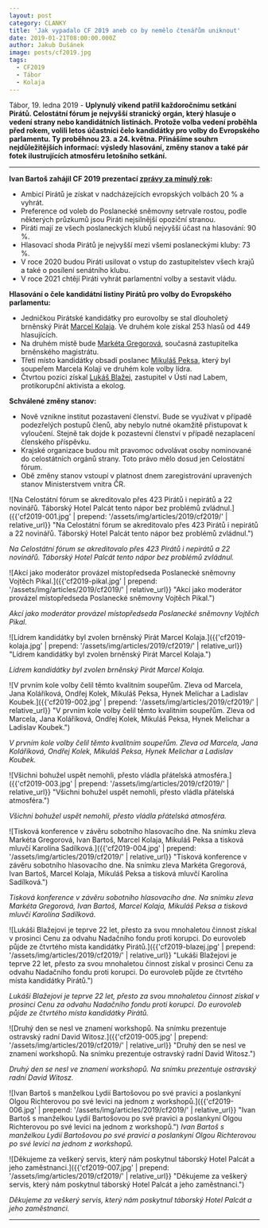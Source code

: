 ```yaml
---
layout: post
category: CLANKY
title: 'Jak vypadalo CF 2019 aneb co by nemělo čtenářům uniknout'
date: 2019-01-21T08:00:00.000Z
author: Jakub Dušánek
image: posts/cf2019.jpg
tags:
  - CF2019
  - Tábor
  - Kolaja
---
```


Tábor, 19. ledna 2019 - **Uplynulý víkend patřil každoročnímu setkání Pirátů. Celostátní fórum je nejvyšší stranický orgán, který hlasuje o vedení strany nebo kandidátních listinách. Protože volba vedení proběhla před rokem, volili letos účastníci čelo kandidátky pro volby do Evropského parlamentu. Ty proběhnou 23. a 24. května. Přinášíme souhrn nejdůležitějších informací: výsledy hlasování, změny stanov a také pár fotek ilustrujících atmosféru letošního setkání.**

<hr>

**Ivan Bartoš zahájil CF 2019 prezentací [zprávy za minulý rok](https://www.piratskelisty.cz/clanek-2269-fungujici-propojeni-domaci-a-evropske-politiky-je-pro-nas-vyzvou-uvedl-ivan-bartos-na-celostatnim-foru-piratu "Fungující propojení domácí a evropské politiky je pro nás výzvou, uvedl Ivan Bartoš na Celostátním fóru Pirátů"):**

* Ambicí Pirátů je získat v nadcházejících evropských volbách 20 % a vyhrát.
* Preference od voleb do Poslanecké sněmovny setrvale rostou, podle některých průzkumů jsou Piráti nejsilnější opoziční stranou. 
* Piráti mají ze všech poslaneckých klubů nejvyšší účast na hlasování: 90 %.
* Hlasovací shoda Pirátů je nejvyšší mezi všemi poslaneckými kluby: 73 %.
* V roce 2020 budou Piráti usilovat o vstup do zastupitelstev všech krajů a také o posílení senátního klubu.
* V roce 2021 chtějí Piráti vyhrát parlamentní volby a sestavit vládu.

**Hlasování o čele kandidátní listiny Pirátů pro volby do Evropského parlamentu:**
* Jedničkou Pirátské kandidátky pro eurovolby se stal dlouholetý brněnský Pirát [Marcel Kolaja](https://wiki.pirati.cz/lide/marcel_kolaja "Bc. Marcel Kolaja"). Ve druhém kole získal 253 hlasů od 449 hlasujících.
* Na druhém místě bude [Markéta Gregorová](https://wiki.pirati.cz/lide/marketa_gregorova "Bc. Markéta Gregorová"), současná zastupitelka brněnského magistrátu.
* Třetí místo kandidátky obsadí poslanec [Mikuláš Peksa](https://wiki.pirati.cz/lide/mikulas_peksa "Mgr. Mikuláš Peksa"), který byl soupeřem Marcela Kolaji ve druhém kole volby lídra.
* Čtvrtou pozici získal [Lukáš Blažej](https://wiki.pirati.cz/lide/lukas_blazej "Lukáš Blažej"), zastupitel v Ústí nad Labem, protikorupční aktivista a ekolog.

**Schválené změny stanov:**
* Nově vznikne institut pozastavení členství. Bude se využívat v případě podezřelých postupů členů, aby nebylo nutné okamžitě přistupovat k vyloučení. Stejně tak dojde k pozastevní členství v případě nezaplacení členského příspěvku.
* Krajské organizace budou mít pravomoc odvolávat osoby nominované do celostátních orgánů strany. Toto právo mělo dosud jen Celostátní fórum.
* Obě změny stanov vstoupí v platnost dnem zaregistrování upravených stanov Ministerstvem vnitra ČR.

![Na Celostátní fórum se akreditovalo přes 423 Pirátů i nepirátů a 22 novinářů. Táborský Hotel Palcát tento nápor bez problémů zvládnul.]({{'cf2019-001.jpg' | prepend: '/assets/img/articles/2019/cf2019/' | relative_url}} "Na Celostátní fórum se akreditovalo přes 423 Pirátů i nepirátů a 22 novinářů. Táborský Hotel Palcát tento nápor bez problémů zvládnul.")

_Na Celostátní fórum se akreditovalo přes 423 Pirátů i nepirátů a 22 novinářů. Táborský Hotel Palcát tento nápor bez problémů zvládnul._

![Akcí jako moderátor provázel místopředseda Poslanecké sněmovny Vojtěch Pikal.]({{'cf2019-pikal.jpg' | prepend: '/assets/img/articles/2019/cf2019/' | relative_url}} "Akcí jako moderátor provázel místopředseda Poslanecké sněmovny Vojtěch Pikal.")

_Akcí jako moderátor provázel místopředseda Poslanecké sněmovny Vojtěch Pikal._

![Lídrem kandidátky byl zvolen brněnský Pirát Marcel Kolaja.]({{'cf2019-kolaja.jpg' | prepend: '/assets/img/articles/2019/cf2019/' | relative_url}} "Lídrem kandidátky byl zvolen brněnský Pirát Marcel Kolaja.")

_Lídrem kandidátky byl zvolen brněnský Pirát Marcel Kolaja._

![V prvním kole volby čelil těmto kvalitním soupeřům. Zleva od Marcela, Jana Koláříková, Ondřej Kolek, Mikuláš Peksa, Hynek Melichar a Ladislav Koubek.]({{'cf2019-002.jpg' | prepend: '/assets/img/articles/2019/cf2019/' | relative_url}} "V prvním kole volby čelil těmto kvalitním soupeřům. Zleva od Marcela, Jana Koláříková, Ondřej Kolek, Mikuláš Peksa, Hynek Melichar a Ladislav Koubek.")

_V prvním kole volby čelil těmto kvalitním soupeřům. Zleva od Marcela, Jana Koláříková, Ondřej Kolek, Mikuláš Peksa, Hynek Melichar a Ladislav Koubek._

![Všichni bohužel uspět nemohli, přesto vládla přátelská atmosféra.]({{'cf2019-003.jpg' | prepend: '/assets/img/articles/2019/cf2019/' | relative_url}} "Všichni bohužel uspět nemohli, přesto vládla přátelská atmosféra.")

_Všichni bohužel uspět nemohli, přesto vládla přátelská atmosféra._

![Tisková konference v závěru sobotního hlasovacího dne. Na snímku zleva Markéta Gregorová, Ivan Bartoš, Marcel Kolaja, Mikuláš Peksa a tisková mluvčí Karolína Sadílková.]({{'cf2019-004.jpg' | prepend: '/assets/img/articles/2019/cf2019/' | relative_url}} "Tisková konference v závěru sobotního hlasovacího dne. Na snímku zleva Markéta Gregorová, Ivan Bartoš, Marcel Kolaja, Mikuláš Peksa a tisková mluvčí Karolína Sadílková.")

_Tisková konference v závěru sobotního hlasovacího dne. Na snímku zleva Markéta Gregorová, Ivan Bartoš, Marcel Kolaja, Mikuláš Peksa a tisková mluvčí Karolína Sadílková._

![Lukáši Blažejovi je teprve 22 let, přesto za svou mnohaletou činnost získal v prosinci Cenu za odvahu Nadačního fondu proti korupci. Do eurovoleb půjde ze čtvrtého místa kandidátky Pirátů.]({{'cf2019-blazej.jpg' | prepend: '/assets/img/articles/2019/cf2019/' | relative_url}} "Lukáši Blažejovi je teprve 22 let, přesto za svou mnohaletou činnost získal v prosinci Cenu za odvahu Nadačního fondu proti korupci. Do eurovoleb půjde ze čtvrtého místa kandidátky Pirátů.")

_Lukáši Blažejovi je teprve 22 let, přesto za svou mnohaletou činnost získal v prosinci Cenu za odvahu Nadačního fondu proti korupci. Do eurovoleb půjde ze čtvrtého místa kandidátky Pirátů._

![Druhý den se nesl ve znamení workshopů. Na snímku prezentuje ostravský radní David Witosz.]({{'cf2019-005.jpg' | prepend: '/assets/img/articles/2019/cf2019/' | relative_url}} "Druhý den se nesl ve znamení workshopů. Na snímku prezentuje ostravský radní David Witosz.")

_Druhý den se nesl ve znamení workshopů. Na snímku prezentuje ostravský radní David Witosz._

![Ivan Bartoš s manželkou Lydií Bartošovou po své pravici a poslankyní Olgou Richterovou po své levici na jednom z workshopů.]({{'cf2019-006.jpg' | prepend: '/assets/img/articles/2019/cf2019/' | relative_url}} "Ivan Bartoš s manželkou Lydií Bartošovou po své pravici a poslankyní Olgou Richterovou po své levici na jednom z workshopů.")
_Ivan Bartoš s manželkou Lydií Bartošovou po své pravici a poslankyní Olgou Richterovou po své levici na jednom z workshopů._

![Děkujeme za veškerý servis, který nám poskytnul táborský Hotel Palcát a jeho zaměstnanci.]({{'cf2019-007.jpg' | prepend: '/assets/img/articles/2019/cf2019/' | relative_url}} "Děkujeme za veškerý servis, který nám poskytnul táborský Hotel Palcát a jeho zaměstnanci.")

_Děkujeme za veškerý servis, který nám poskytnul táborský Hotel Palcát a jeho zaměstnanci._

- - -
